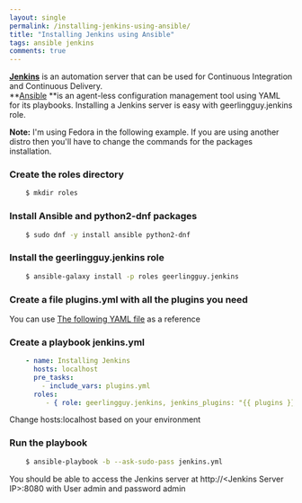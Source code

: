 ```yaml
---
layout: single
permalink: /installing-jenkins-using-ansible/
title: "Installing Jenkins using Ansible"
tags: ansible jenkins
comments: true
---
```

[**Jenkins**](https://jenkins.io/) is an automation server that can be used for&nbsp;Continuous Integration and Continuous Delivery.  
**[Ansible](https://www.ansible.com/)&nbsp;**is an agent-less configuration management tool using YAML for its playbooks. Installing a Jenkins server is easy with geerlingguy.jenkins role.  

**Note:** I'm using Fedora in the following example. If you are using another distro then you'll have to change the commands for the packages installation.
### Create the roles directory
```bash
    $ mkdir roles
```
### Install Ansible and python2-dnf packages
```bash
    $ sudo dnf -y install ansible python2-dnf
```
### Install the&nbsp;geerlingguy.jenkins role
```bash
    $ ansible-galaxy install -p roles geerlingguy.jenkins
```
### Create a file plugins.yml with all the plugins you need
You can use [The following YAML file](https://github.com/itzikb/jenkins/blob/master/ansible/plugins.yml) as a reference    
### Create a playbook jenkins.yml
```yaml
    - name: Installing Jenkins
      hosts: localhost
      pre_tasks:
        - include_vars: plugins.yml
      roles:
         - { role: geerlingguy.jenkins, jenkins_plugins: "{{ plugins }}" }
```
Change hosts:localhost based on your environment
### Run the playbook
```bash
    $ ansible-playbook -b --ask-sudo-pass jenkins.yml
```
You should be able to access the Jenkins server at http://\<Jenkins Server IP\>:8080 with User admin and password admin
